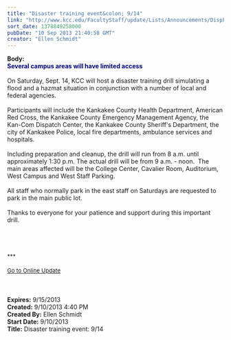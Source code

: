 ```yaml
---
title: "Disaster training event&colon; 9/14"
link: "http://www.kcc.edu/FacultyStaff/update/Lists/Announcements/DispForm.aspx?ID=1240"
sort_date: 1378849258000
pubDate: "10 Sep 2013 21:40:58 GMT"
creator: "Ellen Schmidt"
---
```


<div><b>Body:</b> <div class="ExternalClass2F6724DFDE6847C280FC456E2CFF5728"><div><strong><font color="#000080">Several campus areas will have limited access</font></strong></div>
<div><br />On Saturday, Sept. 14, KCC will host a disaster training drill simulating a flood and a hazmat situation in conjunction with a number of local and federal agencies. </div>
<div><br />Participants will include the Kankakee County Health Department, American Red Cross, the Kankakee County Emergency Management Agency, the Kan-Com Dispatch Center, the Kankakee County Sheriff's Department, the city of Kankakee Police, local fire departments, ambulance services and hospitals.</div>
<div><br />Including preparation and cleanup, the drill will run from 8 a.m. until approximately 1:30 p.m. The actual drill will be from 9 a.m. - noon.  The main areas affected will be the College Center, Cavalier Room, Auditorium, West Campus and West Staff Parking. </div>
<div><br />All staff who normally park in the east staff on Saturdays are requested to park in the main public lot. </div>
<div><br />Thanks to everyone for your patience and support during this important drill.<br /></div>
<div> </div>
<div> </div>
<div> </div>
<div> </div>
<div>
<div></div>
<div></div>
<div>
<div></div>
<div>
<div></div>
<div>
<div><font size="2">***</font></div>
<div><font size="2"></font> </div>
<div><font size="2"></font></div>
<div></div>
<div><font size="2"></font></div>
<div><font size="2"><a href="/FacultyStaff/update/Pages/dailyupdate.aspx">Go to Online Update</a></font></div>
<div><font size="2"></font> </div>
<div> </div>
<div> </div>
<div><font size="2"></font></div></div>
<div></div>
<div></div></div></div></div></div></div>
<div><b>Expires:</b> 9/15/2013</div>
<div><b>Created:</b> 9/10/2013 4:40 PM</div>
<div><b>Created By:</b> Ellen Schmidt</div>
<div><b>Start Date:</b> 9/10/2013</div>
<div><b>Title:</b> Disaster training event: 9/14</div>
